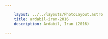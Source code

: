 ```yaml
---

    layout: ../../layouts/PhotoLayout.astro
    title: ardabil-iran-2016
    description: Ardabil, Iran (2016)

---
```

